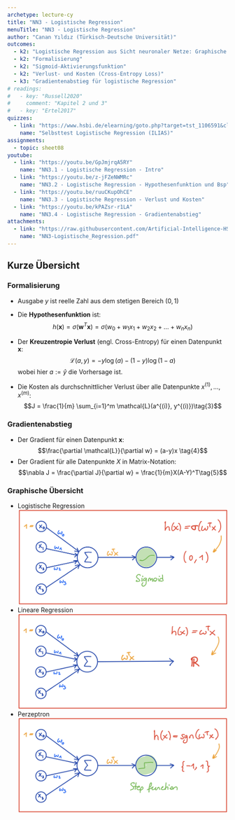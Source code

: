 ```yaml
---
archetype: lecture-cy
title: "NN3 - Logistische Regression"
menuTitle: "NN3 - Logistische Regression"
author: "Canan Yıldız (Türkisch-Deutsche Universität)"
outcomes:
  - k2: "Logistische Regression aus Sicht neuronaler Netze: Graphische Darstellung, Vergleich mit Perzeptron und linearer Regression"
  - k2: "Formalisierung"
  - k2: "Sigmoid-Aktivierungsfunktion"
  - k2: "Verlust- und Kosten (Cross-Entropy Loss)"
  - k3: "Gradientenabstieg für logistische Regression"
# readings:
#   - key: "Russell2020"
#     comment: "Kapitel 2 und 3"
#   - key: "Ertel2017"
quizzes:
  - link: "https://www.hsbi.de/elearning/goto.php?target=tst_1106591&client_id=FH-Bielefeld"
    name: "Selbsttest Logistische Regression (ILIAS)"
assignments:
  - topic: sheet08
youtube:
  - link: "https://youtu.be/GpJmjrqA5RY"
    name: "NN3.1 - Logistische Regression - Intro"
  - link: "https://youtu.be/z-jFZeNWMRc"
    name: "NN3.2 - Logistische Regression - Hypothesenfunktion und Bsp"
  - link: "https://youtu.be/ruuCKupOhCE"
    name: "NN3.3 - Logistische Regression - Verlust und Kosten"
  - link: "https://youtu.be/kPAZsr-r1LA"
    name: "NN3.4 - Logistische Regression - Gradientenabstieg"
attachments:
  - link: "https://raw.githubusercontent.com/Artificial-Intelligence-HSBI-TDU/KI-Vorlesung/master/lecture/nn/files/NN3-Logistische_Regression.pdf"
    name: "NN3-Logistische_Regression.pdf"
---
```


## Kurze Übersicht

### Formalisierung
*   Ausgabe $y$ ist reelle Zahl aus dem stetigen Bereich $(0,1)$
*   Die **Hypothesenfunktion** ist:
    $$h(\mathbf{x}) = \sigma (\mathbf{w}^T\mathbf{x}) = \sigma (w_0 + w_1x_1 + w_2x_2 + \ldots + w_nx_n) \tag{1}$$

*   Der **Kreuzentropie Verlust** (engl. Cross-Entropy) für einen Datenpunkt $\mathbf{x}$:
    $$\mathcal{L}(a, y) =  - y  \log(a) - (1-y)  \log(1-a)\tag{2}$$
    wobei hier $a := \hat{y}$ die Vorhersage ist.

*   Die Kosten als durchschnittlicher Verlust über alle Datenpunkte $x^{(1)}, \ldots, x^{(m)}$:
    $$J = \frac{1}{m} \sum_{i=1}^m \mathcal{L}(a^{(i)}, y^{(i)})\tag{3}$$


### Gradientenabstieg
*   Der Gradient für einen Datenpunkt $\mathbf{x}$:
    $$\frac{\partial \mathcal{L}}{\partial w} = (a-y)x \tag{4}$$
*   Der Gradient für alle Datenpunkte $X$ in Matrix-Notation:
    $$\nabla J = \frac{\partial J}{\partial w} = \frac{1}{m}X(A-Y)^T\tag{5}$$


### Graphische Übersicht
*   Logistische Regression
    ![](images/log_reg_nn.png)
*   Lineare Regression
    ![](images/lin_reg_nn.png)
*   Perzeptron
    ![](images/perzeptron_nn.png)
